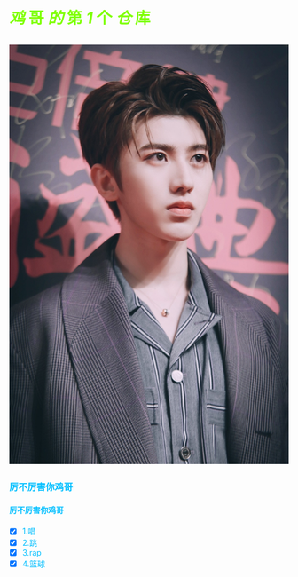 <div style="color: chartreuse">

# *鸡* 哥 *的* 第 *1* 个 *仓* 库

</div>

## ![cxk.jpg](cxk.jpg)

<div style="color: deepskyblue">

### ****厉不厉害你鸡哥****
#### ****厉不厉害你鸡哥****

- [x] 1.唱
- [x] 2.跳
- [x] 3.rap
- [x] 4.篮球

</div>